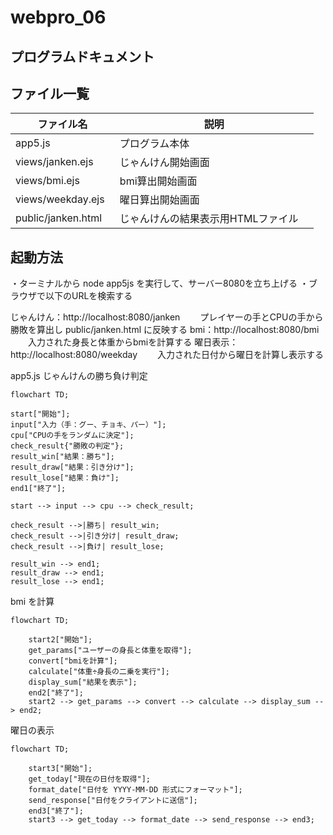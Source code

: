 # webpro_06

## プログラムドキュメント

## ファイル一覧

| ファイル名         | 説明                 |
| ------------------ | -------------------- |
| app5.js            | プログラム本体       |
|views/janken.ejs| じゃんけん開始画面|
| views/bmi.ejs　　　 | bmi算出開始画面|
| views/weekday.ejs | 曜日算出開始画面|
| public/janken.html | じゃんけんの結果表示用HTMLファイル　|



## 起動方法
・ターミナルから node app5js を実行して、サーバー8080を立ち上げる
・ブラウザで以下のURLを検索する

じゃんけん：http://localhost:8080/janken
　　プレイヤーの手とCPUの手から勝敗を算出し public/janken.html に反映する
bmi：http://localhost:8080/bmi
　　入力された身長と体重からbmiを計算する
曜日表示：http://localhost:8080/weekday
　　入力された日付から曜日を計算し表示する




app5.js
じゃんけんの勝ち負け判定

```mermaid
flowchart TD;

start["開始"];
input["入力（手：グー、チョキ、パー）"];
cpu["CPUの手をランダムに決定"];
check_result{"勝敗の判定"};
result_win["結果：勝ち"];
result_draw["結果：引き分け"];
result_lose["結果：負け"];
end1["終了"];

start --> input --> cpu --> check_result;

check_result -->|勝ち| result_win;
check_result -->|引き分け| result_draw;
check_result -->|負け| result_lose;

result_win --> end1;
result_draw --> end1;
result_lose --> end1;
```

bmi を計算

```mermaid
flowchart TD;

    start2["開始"];
    get_params["ユーザーの身長と体重を取得"];
    convert["bmiを計算"];
    calculate["体重÷身長の二乗を実行"];
    display_sum["結果を表示"];
    end2["終了"];
    start2 --> get_params --> convert --> calculate --> display_sum --> end2;
```

曜日の表示

```mermaid
flowchart TD;

    start3["開始"];
    get_today["現在の日付を取得"];
    format_date["日付を YYYY-MM-DD 形式にフォーマット"];
    send_response["日付をクライアントに送信"];
    end3["終了"];
    start3 --> get_today --> format_date --> send_response --> end3;
```
